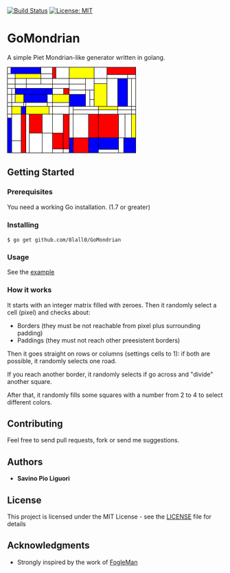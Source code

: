 [![Build Status](https://travis-ci.org/8lall0/GoMondrian.svg?branch=master)](https://travis-ci.org/8lall0/GoMondrian) [![License: MIT](https://img.shields.io/badge/License-MIT-yellow.svg)](https://opensource.org/licenses/MIT)

# GoMondrian

A simple Piet Mondrian-like generator written in golang.

![](screenshot/out.png)

## Getting Started

### Prerequisites

You need a working Go installation. (1.7 or greater)

### Installing

```
$ go get github.com/8lall0/GoMondrian
```

### Usage

See the [example](cmd/main.go)

### How it works

It starts with an integer matrix filled with zeroes.
Then it randomly select a cell (pixel) and checks about:

* Borders (they must be not reachable from pixel plus surrounding padding)
* Paddings (they must not reach other preesistent borders)

Then it goes straight on rows or columns (settings cells to 1): if both are possible, it randomly selects one road.

If you reach another border, it randomly selects if go across and "divide" another square.

After that, it randomly fills some squares with a number from 2 to 4 to select different colors.

## Contributing

Feel free to send pull requests, fork or send me suggestions.

## Authors

* **Savino Pio Liguori**

## License

This project is licensed under the MIT License - see the [LICENSE](LICENSE) file for details

## Acknowledgments

* Strongly inspired by the work of [FogleMan](https://github.com/fogleman/Piet)
